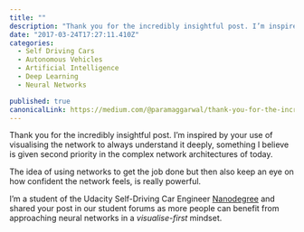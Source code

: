 ```yaml
---
title: ""
description: "Thank you for the incredibly insightful post. I’m inspired by your use of visualising the network to always understand it deeply, something I believe is given second priority in the complex network…"
date: "2017-03-24T17:27:11.410Z"
categories: 
  - Self Driving Cars
  - Autonomous Vehicles
  - Artificial Intelligence
  - Deep Learning
  - Neural Networks

published: true
canonicalLink: https://medium.com/@paramaggarwal/thank-you-for-the-incredibly-insightful-post-72d9f71b09fc
---
```


Thank you for the incredibly insightful post. I’m inspired by your use of visualising the network to always understand it deeply, something I believe is given second priority in the complex network architectures of today.

The idea of using networks to get the job done but then also keep an eye on how confident the network feels, is really powerful.

I’m a student of the Udacity Self-Driving Car Engineer [Nanodegree](http://udacity.com/drive) and shared your post in our student forums as more people can benefit from approaching neural networks in a _visualise-first_ mindset.
